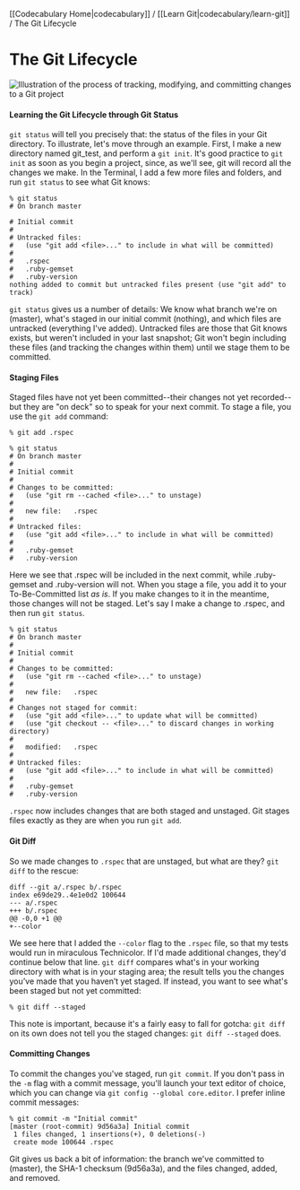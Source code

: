 [[Codecabulary Home|codecabulary]] / [[Learn Git|codecabulary/learn-git]] / The Git Lifecycle

# The Git Lifecycle

![Illustration of the process of tracking, modifying, and committing changes to a Git project](http://git-scm.com/figures/18333fig0201-tn.png)

#### Learning the Git Lifecycle through Git Status

`git status` will tell you precisely that: the status of the files in your Git directory. To illustrate, let's move through an example. First, I make a new directory named git_test, and perform a `git init`. It's good practice to `git init` as soon as you begin a project, since, as we'll see, git will record all the changes we make. In the Terminal, I add a few more files and folders, and run `git status` to see what Git knows:

	% git status                                                
	# On branch master
	
	# Initial commit
	#
	# Untracked files:
	#   (use "git add <file>..." to include in what will be committed)
	#
	#	.rspec
	#	.ruby-gemset
	#	.ruby-version
	nothing added to commit but untracked files present (use "git add" to track)

`git status` gives us a number of details: We know what branch we're on (master), what's staged in our initial commit (nothing), and which files are untracked (everything I've added). Untracked files are those that Git knows exists, but weren't included in your last snapshot; Git won't begin including these files (and tracking the changes within them) until we stage them to be committed.

#### Staging Files

Staged files have not yet been committed--their changes not yet recorded--but they are "on deck" so to speak for your next commit. To stage a file, you use the `git add` command:

	% git add .rspec
	
	% git status                                                                                                                             
	# On branch master
	#
	# Initial commit
	#
	# Changes to be committed:
	#   (use "git rm --cached <file>..." to unstage)
	#
	#	new file:   .rspec
	#
	# Untracked files:
	#   (use "git add <file>..." to include in what will be committed)
	#
	#	.ruby-gemset
	#	.ruby-version

Here we see that .rspec will be included in the next commit, while .ruby-gemset and .ruby-version will not. When you stage a file, you add it to your To-Be-Committed list _as is_. If you make changes to it in the meantime, those changes will not be staged. Let's say I make a change to .rspec, and then run `git status`. 

	% git status                                                                                                                                       
	# On branch master
	#
	# Initial commit
	#
	# Changes to be committed:
	#   (use "git rm --cached <file>..." to unstage)
	#
	#	new file:   .rspec
	#
	# Changes not staged for commit:
	#   (use "git add <file>..." to update what will be committed)
	#   (use "git checkout -- <file>..." to discard changes in working directory)
	#
	#	modified:   .rspec
	#
	# Untracked files:
	#   (use "git add <file>..." to include in what will be committed)
	#
	#	.ruby-gemset
	#	.ruby-version
	
`.rspec` now includes changes that are both staged and unstaged. Git stages files exactly as they are when you run `git add`. 

#### Git Diff

So we made changes to `.rspec` that are unstaged, but what are they? `git diff` to the rescue:

	diff --git a/.rspec b/.rspec
	index e69de29..4e1e0d2 100644
	--- a/.rspec
	+++ b/.rspec
	@@ -0,0 +1 @@
	+--color

We see here that I added the `--color` flag to the `.rspec` file, so that my tests would run in miraculous Technicolor. If I'd made additional changes, they'd continue below that line. `git diff` compares what's in your working directory with what is in your staging area; the result tells you the changes you’ve made that you haven’t yet staged. If instead, you want to see what's been staged but not yet committed:

	% git diff --staged
	
This note is important, because it's a fairly easy to fall for gotcha: `git diff` on its own does not tell you the staged changes: `git diff --staged` does.

#### Committing Changes

To commit the changes you've staged, run `git commit`. If you don't pass in the `-m` flag with a commit message, you'll launch your text editor of choice, which you can change via `git config --global core.editor`. I prefer inline commit messages:

	% git commit -m "Initial commit"                                                                                                                              
	[master (root-commit) 9d56a3a] Initial commit
	 1 files changed, 1 insertions(+), 0 deletions(-)
	 create mode 100644 .rspec
	 
Git gives us back a bit of information: the branch we've committed to (master), the SHA-1 checksum (9d56a3a), and the files changed, added, and removed. 
